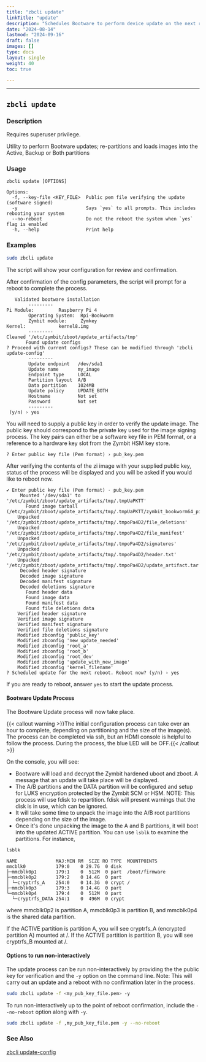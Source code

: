 ```yaml
---
title: "zbcli update"
linkTitle: "update"
description: "Schedules Bootware to perform device update on the next reboot"
date: "2024-08-14"
lastmod: "2024-09-16"
draft: false
images: []
type: docs
layout: single
weight: 40
toc: true

---
```


-----

## `zbcli update`

### Description

Requires superuser privilege.

Utility to perform Bootware updates; re-partitions and loads images into the Active, Backup or Both partitions

### Usage

```
zbcli update [OPTIONS]

Options:
  -f, --key-file <KEY_FILE>  Public pem file verifying the update (software signed)
  -y                         Says `yes` to all prompts. This includes rebooting your system
  --no-reboot                Do not the reboot the system when `yes` flag is enabled
  -h, --help                 Print help
```

### Examples

```bash
sudo zbcli update
```

The script will show your configuration for review and confirmation.

After confirmation of the config parameters, the script will prompt for a reboot to complete the process. 

```
   Validated bootware installation
        ---------                                                                                                                         Pi Module:         Raspberry Pi 4
        Operating System:  Rpi-Bookworm
        Zymbit module:     Zymkey                                                                                                     Kernel:            kernel8.img
        ---------                                                                                                                  Cleaned '/etc/zymbit/zboot/update_artifacts/tmp'
       Found update configs
? Proceed with current configs? These can be modified through 'zbcli update-config'
        ---------
        Update endpoint   /dev/sda1
        Update name       my_image
        Endpoint type     LOCAL
        Partition layout  A/B
        Data partition    1024MB
        Update policy     UPDATE_BOTH
        Hostname          Not set
        Password          Not set
        ---------
 (y/n) › yes
```

You will need to supply a public key in order to verify the update image. The public key should correspond to the private key used for the image signing process. The key pairs can either be a software key file in PEM format, or a reference to a hardware key slot from the Zymbit HSM key store.

```
? Enter public key file (Pem format) › pub_key.pem
```
After verifying the contents of the zi image with your supplied public key, status of the process will be displayed and you will be asked if you would like to reboot now.

```
✔ Enter public key file (Pem format) · pub_key.pem
     Mounted '/dev/sda1' to '/etc/zymbit/zboot/update_artifacts/tmp/.tmpUaPKTT'
       Found image tarball (/etc/zymbit/zboot/update_artifacts/tmp/.tmpUaPKTT/zymbit_bookworm64_pi5_1.2.zi)
    Unpacked '/etc/zymbit/zboot/update_artifacts/tmp/.tmpoPa4D2/file_deletions'
    Unpacked '/etc/zymbit/zboot/update_artifacts/tmp/.tmpoPa4D2/file_manifest'
    Unpacked '/etc/zymbit/zboot/update_artifacts/tmp/.tmpoPa4D2/signatures'
    Unpacked '/etc/zymbit/zboot/update_artifacts/tmp/.tmpoPa4D2/header.txt'
    Unpacked '/etc/zymbit/zboot/update_artifacts/tmp/.tmpoPa4D2/update_artifact.tar'
     Decoded header signature
     Decoded image signature
     Decoded manifest signature
     Decoded deletions signature
       Found header data
       Found image data
       Found manifest data
       Found file deletions data
    Verified header signature
    Verified image signature
    Verified manifest signature
    Verified file deletions signature
    Modified zbconfig 'public_key'
    Modified zbconfig 'new_update_needed'
    Modified zbconfig 'root_a'
    Modified zbconfig 'root_b'
    Modified zbconfig 'root_dev'
    Modified zbconfig 'update_with_new_image'
    Modified zbconfig 'kernel_filename'
? Scheduled update for the next reboot. Reboot now? (y/n) › yes
```
If you are ready to reboot, answer `yes` to start the update process.

#### Bootware Update Process

The Bootware Update process will now take place. 

{{< callout warning >}}The initial configuration process can take over an hour to complete, depending on partitioning and the size of the image(s). The process can be completed via ssh, but an HDMI console is helpful to follow the process. During the process, the blue LED will be OFF.{{< /callout >}}

On the console, you will see:

* Bootware will load and decrypt the Zymbit hardened uboot and zboot. A message that an update will take place will be displayed.
* The A/B partitions and the DATA partition will be configured and setup for LUKS encryption protected by the Zymbit SCM or HSM. NOTE: This process will use fdisk to repartition. fdisk will present warnings that the disk is in use, which can be ignored.
* It will take some time to unpack the image into the A/B root partitions depending on the size of the image.
* Once it's done unpacking the image to the A and B partitions, it will boot into the updated ACTIVE partition. You can use `lsblk` to examine the partitions. For instance, 

```bash
lsblk
```

```
NAME              MAJ:MIN RM  SIZE RO TYPE  MOUNTPOINTS
mmcblk0           179:0    0 29.7G  0 disk
├─mmcblk0p1       179:1    0  512M  0 part  /boot/firmware
├─mmcblk0p2       179:2    0 14.4G  0 part
│ └─cryptrfs_A    254:0    0 14.3G  0 crypt /          
├─mmcblk0p3       179:3    0 14.4G  0 part
└─mmcblk0p4       179:4    0  512M  0 part
  └─cryptrfs_DATA 254:1    0  496M  0 crypt
```

where mmcblk0p2 is partition A, mmcblk0p3 is partition B, and mmcblk0p4 is the shared data partition.

If the ACTIVE partition is partition A, you will see cryptrfs_A (encrypted partition A) mounted at /. If the ACTIVE partition is partition B, you will see cryptrfs_B mounted at /.

#### Options to run non-interactively

The update process can be run non-interactively by providing the the public key for verification and the `-y` option on the command line. Note: This will carry out an update and a reboot with no confirmation later in the process.

```bash
sudo zbcli update -f <my_pub_key_file.pem> -y
```

To run non-interactively up to the point of reboot confirmation, include the `--no-reboot` option along with `-y`.

```bash
sudo zbcli update -f ,my_pub_key_file.pem -y --no-reboot
```

### See Also
[zbcli update-config](../update-config)


